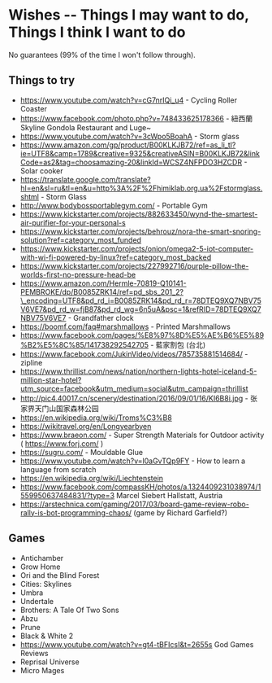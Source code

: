 # Wishes -- Things I may want to do, Things I think I want to do

No guarantees (99% of the time I won't follow through).

## Things to try

- https://www.youtube.com/watch?v=cG7nrIQi_u4 - Cycling Roller Coaster
- https://www.facebook.com/photo.php?v=748433625178366 - 紐西蘭 Skyline Gondola Restaurant and Luge~
- https://www.youtube.com/watch?v=3cWpo5BoahA - Storm glass
- https://www.amazon.com/gp/product/B00KLKJB72/ref=as_li_tl?ie=UTF8&camp=1789&creative=9325&creativeASIN=B00KLKJB72&linkCode=as2&tag=choosamazing-20&linkId=WCSZ4NFPDO3HZCDR - Solar cooker
- https://translate.google.com/translate?hl=en&sl=ru&tl=en&u=http%3A%2F%2Fhimiklab.org.ua%2Fstormglass.shtml - Storm Glass
- http://www.bodybossportablegym.com/ - Portable Gym
- https://www.kickstarter.com/projects/882633450/wynd-the-smartest-air-purifier-for-your-personal-s
- https://www.kickstarter.com/projects/behrouz/nora-the-smart-snoring-solution?ref=category_most_funded
- https://www.kickstarter.com/projects/onion/omega2-5-iot-computer-with-wi-fi-powered-by-linux?ref=category_most_backed
- https://www.kickstarter.com/projects/227992716/purple-pillow-the-worlds-first-no-pressure-head-be
- https://www.amazon.com/Hermle-70819-Q10141-PEMBROKE/dp/B0085ZRK14/ref=pd_sbs_201_2?\_encoding=UTF8&pd_rd_i=B0085ZRK14&pd_rd_r=78DTEQ9XQ7NBV75V6VE7&pd_rd_w=fjB87&pd_rd_wg=6n5uA&psc=1&refRID=78DTEQ9XQ7NBV75V6VE7 - Grandfather clock
- https://boomf.com/faq#marshmallows - Printed Marshmallows
- https://www.facebook.com/pages/%E8%97%8D%E5%AE%B6%E5%89%B2%E5%8C%85/141738292542705  - 藍家割包 (台北)
- https://www.facebook.com/JukinVideo/videos/785735881514684/ - zipline
- https://www.thrillist.com/news/nation/northern-lights-hotel-iceland-5-million-star-hotel?utm_source=facebook&utm_medium=social&utm_campaign=thrillist
- http://pic4.40017.cn/scenery/destination/2016/09/01/16/KI6B8i.jpg - 张家界天门山国家森林公园
- https://en.wikipedia.org/wiki/Troms%C3%B8
- https://wikitravel.org/en/Longyearbyen
- https://www.braeon.com/ - Super Strength Materials for Outdoor activity ( https://www.forj.com/ )
- https://sugru.com/ - Mouldable Glue
- https://www.youtube.com/watch?v=l0aGvTQp9FY - How to learn a language from scratch
- https://en.wikipedia.org/wiki/Liechtenstein
- https://www.facebook.com/compassKH/photos/a.1324409231038974/1559950637484831/?type=3 Marcel Siebert Hallstatt, Austria
- https://arstechnica.com/gaming/2017/03/board-game-review-robo-rally-is-bot-programming-chaos/ (game by Richard Garfield?)


## Games

- Antichamber
- Grow Home
- Ori and the Blind Forest
- Cities: Skylines
- Umbra
- Undertale
- Brothers: A Tale Of Two Sons
- Abzu
- Prune
- Black & White 2
- https://www.youtube.com/watch?v=gt4-tBFIcsI&t=2655s God Games Reviews
- Reprisal Universe
- Micro Mages

